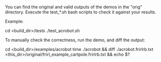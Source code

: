 You can find the original and valid outputs of the demos in the "orig" directory.
Execute the test_*.sh bash scripts to check it against your results.

Example:

cd <build_dir>/tests
./test_acrobot.sh

To manually check the correctness, run the demo, and diff the output:

cd <build_dir>/examples/acrobot
time ./acrobot && diff ./acrobot.frirlrb.txt <this_dir>/original/frirl_example_cartpole.frirlrb.txt && echo $?
